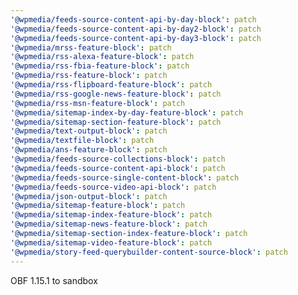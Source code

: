 ```yaml
---
'@wpmedia/feeds-source-content-api-by-day-block': patch
'@wpmedia/feeds-source-content-api-by-day2-block': patch
'@wpmedia/feeds-source-content-api-by-day3-block': patch
'@wpmedia/mrss-feature-block': patch
'@wpmedia/rss-alexa-feature-block': patch
'@wpmedia/rss-fbia-feature-block': patch
'@wpmedia/rss-feature-block': patch
'@wpmedia/rss-flipboard-feature-block': patch
'@wpmedia/rss-google-news-feature-block': patch
'@wpmedia/rss-msn-feature-block': patch
'@wpmedia/sitemap-index-by-day-feature-block': patch
'@wpmedia/sitemap-section-feature-block': patch
'@wpmedia/text-output-block': patch
'@wpmedia/textfile-block': patch
'@wpmedia/ans-feature-block': patch
'@wpmedia/feeds-source-collections-block': patch
'@wpmedia/feeds-source-content-api-block': patch
'@wpmedia/feeds-source-single-content-block': patch
'@wpmedia/feeds-source-video-api-block': patch
'@wpmedia/json-output-block': patch
'@wpmedia/sitemap-feature-block': patch
'@wpmedia/sitemap-index-feature-block': patch
'@wpmedia/sitemap-news-feature-block': patch
'@wpmedia/sitemap-section-index-feature-block': patch
'@wpmedia/sitemap-video-feature-block': patch
'@wpmedia/story-feed-querybuilder-content-source-block': patch
---
```


OBF 1.15.1 to sandbox
